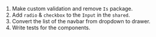 1. Make custom validation and remove `Is` package.
2. Add `radio` & `checkbox` to the `Input` in the `shared`.
3. Convert the list of the navbar from dropdown to drawer.
4. Write tests for the components.
